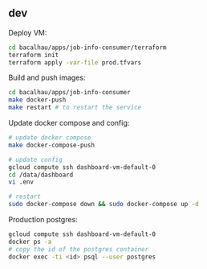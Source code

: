 ## dev

Deploy VM:

```bash
cd bacalhau/apps/job-info-consumer/terraform
terraform init
terraform apply -var-file prod.tfvars
```

Build and push images:

```bash
cd bacalhau/apps/job-info-consumer
make docker-push
make restart # to restart the service
```

Update docker compose and config:
```bash
# update docker compose
make docker-compose-push

# update config
gcloud compute ssh dashboard-vm-default-0
cd /data/dashboard
vi .env

# restart
sudo docker-compose down && sudo docker-compose up -d
```


Production postgres:

```bash
gcloud compute ssh dashboard-vm-default-0
docker ps -a
# copy the id of the postgres container
docker exec -ti <id> psql --user postgres
```

